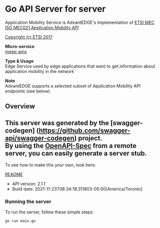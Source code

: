 # Go API Server for server

Application Mobility Service is AdvantEDGE's implementation of [ETSI MEC ISG MEC021 Application Mobility API](http://www.etsi.org/deliver/etsi_gs/MEC/001_099/021/02.01.01_60/gs_MEC021v020101p.pdf) <p>[Copyright (c) ETSI 2017](https://forge.etsi.org/etsi-forge-copyright-notice.txt) <p>**Micro-service**<br>[meep-ams](https://github.com/InterDigitalInc/AdvantEDGE/tree/master/go-apps/meep-ams) <p>**Type & Usage**<br>Edge Service used by edge applications that want to get information about application mobility in the network <p>**Note**<br>AdvantEDGE supports a selected subset of Application Mobility API endpoints (see below).

## Overview
This server was generated by the [swagger-codegen]
(https://github.com/swagger-api/swagger-codegen) project.  
By using the [OpenAPI-Spec](https://github.com/OAI/OpenAPI-Specification) from a remote server, you can easily generate a server stub.  
-

To see how to make this your own, look here:

[README](https://github.com/swagger-api/swagger-codegen/blob/master/README.md)

- API version: 2.1.1
- Build date: 2021-11-23T08:34:18.311803-05:00[America/Toronto]


### Running the server
To run the server, follow these simple steps:

```
go run main.go
```

